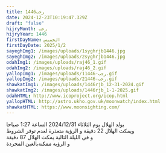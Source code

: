 ```yaml
---
title: رجب1446
date: 2024-12-23T10:19:47.329Z
draft: "false"
hijryMonth: رجب
hijryYear: 1446
firstDayName: الخميس
firstDayDate: 2025/1/2
sayeghImg1: /images/uploads/1syghrjb1446.jpg
sayeghImg2: /images/uploads/2syghrjb1446.jpg
odahImg1: /images/uploads/raj46_1.gif
odahImg2: /images/uploads/raj46_2.gif
yallopImg1: /images/uploads/1رجب-1446.gif
yallopImg2: /images/uploads/2رجب-1446.gif
shawkatImg1: /images/uploads/1446rjb_12-31-2024.gif
shawkatImg2: /images/uploads/1446rjb_1-1-2025.gif
odahHTML: http://www.icoproject.org/icop.html
yallopHTML: http://astro.ukho.gov.uk/moonwatch/index.html
shawkatHTML: https://www.moonsighting.com/
---
```

يولد الهلال يوم الثلاثاء 2024/12/31 الساعة 1:27 صباحا\
و﻿يمكث الهلال 22 دقيقة و الرؤية متعذرة لعدم توفر الشروط\
و﻿ في الليلة التالية يمكث الهلال 87 دقيقة\
و﻿ الرؤية ممكنةبالعين المجردة